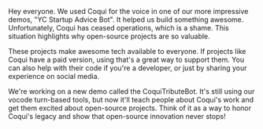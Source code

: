 Hey everyone. We used Coqui for the voice in one of our more impressive demos, "YC Startup Advice Bot". It helped us build something awesome. Unfortunately, Coqui has ceased operations, which is a shame. This situation highlights why open-source projects are so valuable.

These projects make awesome tech available to everyone. If projects like Coqui have a paid version, using that's a great way to support them.  You can also help with their code if you're a developer, or just by sharing your experience on social media.

We're working on a new demo called the CoquiTributeBot. It's still using our vocode turn-based tools, but now it'll teach people about Coqui's work and get them excited about open-source projects. Think of it as a way to honor Coqui's legacy and show that open-source innovation never stops!
